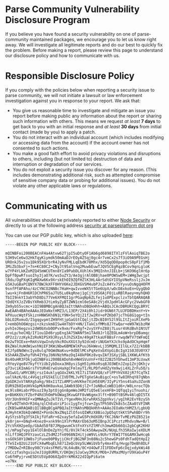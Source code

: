 # Parse Community Vulnerability Disclosure Program
If you believe you have found a security vulnerability on one of parse-community maintained packages,
we encourage you to let us know right away. 
We will investigate all legitimate reports and do our best to quickly fix the problem. 
Before making a report, please review this page to understand our disclosure policy and how to communicate with us.

# Responsible Disclosure Policy
If you comply with the policies below when reporting a security issue to parse community, 
we will not initiate a lawsuit or law enforcement investigation against you in response to your report.
We ask that: 

- You give us reasonable time to investigate and mitigate an issue you report before making public any information about the report or sharing such information with others. This means we request _at least_ **7 days** to get back to you with an initial response and _at least_ **30 days** from initial contact (made by you) to apply a patch.
- You do not interact with an individual account (which includes modifying or accessing data from the account) if the account owner has not consented to such actions.
- You make a good faith effort to avoid privacy violations and disruptions to others, including (but not limited to) destruction of data and interruption or degradation of our services.
- You do not exploit a security issue you discover for any reason. (This includes demonstrating additional risk, such as attempted compromise of sensitive company data or probing for additional issues). You do not violate any other applicable laws or regulations.

# Communicating with us

All vulnerabilities should be privately reported to either [Node Security](https://nodesecurity.io/report) or directly to us at the following address [security at parseplatform dot org](mailto:security@parseplatform.org)

You can use our PGP public key, which is also uploaded [here](hkp://pgp.mit.edu):

```
-----BEGIN PGP PUBLIC KEY BLOCK-----

mQINBFoi200BEACnFHa4Atvw62TjpI5uDtyOF1Ab6gd6898ITXlzFVlAoiqTBE2o
S3H9vCe6w32HkTqyKiymdk50mAaDJrEOyAZSqj0gc4r7vmCx2s7f3iO9A9PEGsHj
UROnkJ5v2su1Dk95XQrbrR4JyNvFMLLqEbdK78Mhx/Xd5QqOD8pop0cS8pF1f1Mb
3MiZb3bxFj+7n+KC80C2+CNyJt95alVnq2MuwbEuwTJQV5CEgRqzBCov9qnLgloK
w7YP4YLkKZoMZQ45mWCUTmn8YIa9PabDLXUhlKv3MQInhnJIELb+jSKO96glHr6p
DpFf0pwRfsuoIhy3jaO7K/ws5uZY3/Ae3gjrAlOB8jhae0POWSwEM+iWHg3wcjpt
lRdu/OgPXqKIgMAXw6Kx9XrskEhOI9ZQfHZlK3HL4ArSdtGYIO5pVNeRssljJvJm
G5HJuGBaPCQNYX7BWJkXFF0HYV6Ke2JDXGVSM4ubPJsZcA4Yx7SYyvuOsNgqHOFM
9snfPfAPAhu/4zCYNCO2NNBc7HaH+qwIvveWX5tTGe6UpX/wOcD8xkoEn+UygQbO
lwu+kjFn8H6RlDChPR65aJTU5Lu0kqRnej1gCjYzOS6AjFOjLuRBlRaey+myhQHO
TbII9nkYI3abYhD8Di77Ve6XFMQI1grPGaqNp6ZLfej1u8PExpclzxTbtQARAQAB
tDdQYXJzZVBsYXRmb3JtLm9yZyBTZWN1cml0eSA8c2VjdXJpdHlAcGFyc2VwbGF0
Zm9ybS5vcmc+iQI9BBMBCgAnBQJaIttNAhsDBQkHhh+ABQsJCAcDBRUKCQgLBRYC
AwEAAh4BAheAAAoJEOaNxtHMZ3/L13EP/2X4i0h1Jidr0GN6t7LUJFDBDHxnY+V+
kPXuucWqtFSkiznHNWSKh8N1LY9N+5eYQj21fJw2RV+ePZKb07jcThG8G1qg+tIn
bbLO2RxmuO/ISgqgvpmtZH9FHtjpGaGStCQqljtZDcBI0Y52l9SLItZjoiRlXePb
C+embDhO6Wzgsi+zkzskm8ISw4mTbDY+HN/1TakCsfMMs8J7twQar+eW97WibzRW
pvhIeJ6egzxs2dW0bXxb0OPvx9xm/FxxRgf+2vySYFnZ88j7Luur4VKdBvh1NtUT
n+xLp/heCHQ/If1ou1Dd6rypEng3A75WANf5m1TAd8JrlQZEOLm4oW+brpDBamqc
dP2z2/zzKykZzRoN1PSX9JRsyLhJhZSXIm/49gATtkaUFBBsFrrwqdWTV7tWFmQI
Oe2wT9IExe+RmXsVqwIndyVkcROuXXGt3y92dcmEriNUGmYXJchs9pAdOCkpHqmf
BkZWalXuWdWiwshNiEF3KWiNbw6BMEWlKPuuJ6kWevLj35MQMLIIlGLx722/kbBB
KIJfp8NdWncIyx0ulq70GWdNaKvu+9dDElMCsPqXeVxbXVpGiBcIgX1S0JEU0YX7
kShAAkZDwhyfUh4IYbyJbNVNzhMazDqI48kP8Kz8vqvZAf3SXyjSBL1XKWLAfKtb
Bs4OuHR3FDkjuQINBFoi200BEADoh8xHW4SVuVnF+Y82Z2B25Ybhwd13mP3LUxwX
cRYeyVge8V7kyftYiUbIybDoxa3H8ysiSgH51yHkoRsq8JO3WEnJZop1ZnjOKhjv
g73vciKImAGrsTVtUR4ErwUsHaXgCFmlmyTI/RLPDfvHdZyYm9wji4XLZrFu5O/s
JD1wU1/aMYCBRjrszI4uklyqGUx2kKLYEI7iITAVVQ8/xFlPPYhVX02jR7fCqTkI
ualVAzK/6Lc4VGqjzFG5kElLCIVDTMLJvPETgXeSAuBigcC+osTw8IRhqY87qNbn
ZpGDKJxV7ARXg5akg/98xI1TZiAMP1vHVKke7XiH5E6M/3IyPiY5ns4SaXu3ZonN
EUR9Z60IeUHVkGpMUk0K0avkaLIAWb93D6jlZ+fJoNBuCoWB31d6+/W8LnrocTQb
mL9ls8HiabrPDsuzI9y3ptOjgGn8pmWoJHM2fiQ5eElexHFB+1QTqq1yiTnuohi/
p+BbKK6V/FZbrP4Rd3hOmPkOWag3KvwGFF8vW6gmx3lft+B90TtBSMv46lqDI5TX
VUr3Un9YHIF+xQMNAgZuJkTIVLrYgexRHnJGrwhRXSZgpVkvj/ygIhR2EvY8zySh
/EFw9ZTmhOrR34q/qlChEuUriP1cc1ygTnjfcw+ZgsTPh50VZk8s5cZAa8tVFINR
cZKBSwARAQABiQIlBBgBCgAPBQJaIttNAhsMBQkHhh+AAAoJEOaNxtHMZ3/LgbUQ
AJHyhtH3bkQsWH0Z+PonbcNxZNq1ZlOfosQIWRzX8BioJpQ5qttkKt5PwhBDrr9h
4ySYzsbTg3fSkIkjfUfaRr+62xay5efaIwG5PcHdXOR/fKCJ6NrTvMEzPUZ8521e
yk0rjm++bNqh+Knez0+xnk99n1XlPrMAXrEb63oM5IBnpJC1PcztzMhdvsNw+B/l
2YcVhXH2peOp/GbAd58fB7JMggwumCktFnXYsYZlMFch3mwKDb66Qi2gbCgK2KHU
sj/mPag7vpy1E4lOlBnDeZpYnjfE/8VJkT4ck5OAwywZK/NUqLfh35RaIwjeXDLM
nlLff3HQJPXYzavCzLZ5dMZJfn0968NIHitjoW9VLs9UhrY7EWI7T6GAMX3wHcq6
ssGOkS0Y1OW8s7jFuoe00PByjiCHcFjBG2NF3n08Nu2c5hewGPs0FdhTadQtHpI2
TTeSIxQ2Ui21UfcX4wMbqELh871ZeQcbVp5LWWibVbfy4mx4Tq/Hvgp7DeBh8DLF
/7MDDwZ+RIBoy98CYz4xsFMdS/9L64uBk/0C+U4OwFJI1FDDxFp6cDqjxdykWi48
wsCczfashguiuJeJ1Ug8URRLY/DKQmjSJaCwy3McK/MOb+JVMazMUyrU9XaGuP4Y
Co6fHPyjrvmE5DtU5Vp8O68ZpOYrkM6X22dIQpPi6atm
=o7Nx
-----END PGP PUBLIC KEY BLOCK-----
```

